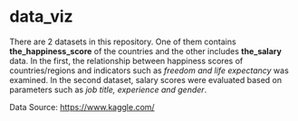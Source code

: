 # data_viz
There are 2 datasets in this repository. One of them contains **the_happiness_score** of the countries and the other includes **the_salary** data. In the first, the relationship between happiness scores of countries/regions and indicators such as _freedom and life expectancy_ was examined. In the second dataset, salary scores were evaluated based on parameters such as _job title, experience and gender_. 

Data Source: <https://www.kaggle.com/>
